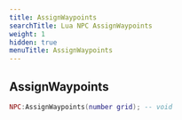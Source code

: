 ```yaml
---
title: AssignWaypoints
searchTitle: Lua NPC AssignWaypoints
weight: 1
hidden: true
menuTitle: AssignWaypoints
---
```

## AssignWaypoints
```lua
NPC:AssignWaypoints(number grid); -- void
```